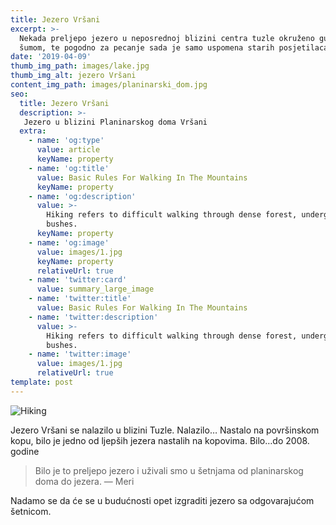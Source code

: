 ```yaml
---
title: Jezero Vršani
excerpt: >-
  Nekada preljepo jezero u neposrednoj blizini centra tuzle okruženo gustom
  šumom, te pogodno za pecanje sada je samo uspomena starih posjetilaca Vršana.
date: '2019-04-09'
thumb_img_path: images/lake.jpg
thumb_img_alt: jezero Vršani
content_img_path: images/planinarski_dom.jpg
seo:
  title: Jezero Vršani
  description: >-
   Jezero u blizini Planinarskog doma Vršani
  extra:
    - name: 'og:type'
      value: article
      keyName: property
    - name: 'og:title'
      value: Basic Rules For Walking In The Mountains
      keyName: property
    - name: 'og:description'
      value: >-
        Hiking refers to difficult walking through dense forest, undergrowth, or
        bushes.
      keyName: property
    - name: 'og:image'
      value: images/1.jpg
      keyName: property
      relativeUrl: true
    - name: 'twitter:card'
      value: summary_large_image
    - name: 'twitter:title'
      value: Basic Rules For Walking In The Mountains
    - name: 'twitter:description'
      value: >-
        Hiking refers to difficult walking through dense forest, undergrowth, or
        bushes.
    - name: 'twitter:image'
      value: images/1.jpg
      relativeUrl: true
template: post
---
```

![Hiking](/images/2.jpg)

Jezero Vršani se nalazilo u blizini Tuzle.
Nalazilo…
Nastalo na površinskom kopu, bilo je jedno od ljepših jezera nastalih na kopovima.
Bilo…do 2008. godine



> Bilo je to preljepo jezero i uživali smo u šetnjama od planinarskog doma do jezera. ― Meri

Nadamo se da će se u budućnosti opet izgraditi jezero sa odgovarajućom šetnicom.

